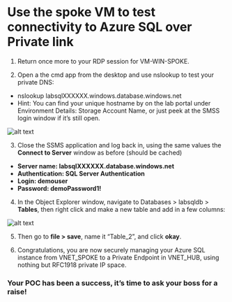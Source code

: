 # Use the spoke VM to test connectivity to Azure SQL over Private link

1.	Return once more to your RDP session for VM-WIN-SPOKE.

2.	Open a the cmd app from the desktop and use nslookup to test your private DNS:
- nslookup labsqlXXXXXX.windows.database.windows.net
- Hint: You can find your unique hostname by on the lab portal under Environment Details: Storage Account Name, or just peek at the SMSS login window if it’s still open. 
 
![alt text](https://github.com/microsoft/Ignite2019-PrivateLinkHOL/blob/master/images/2.4_2.png)

3.	Close the SSMS application and log back in, using the same values the __Connect to Server__ window as before (should be cached) 
- __Server name: labsqlXXXXXX.database.windows.net__
- __Authentication: SQL Server Authentication__
- __Login: demouser__
- __Password: demoPassword1!__

4.	In the Object Explorer window, navigate to Databases > labsqldb > __Tables__, then right click and make a new table and add in a few columns:

![alt text](https://github.com/microsoft/Ignite2019-PrivateLinkHOL/blob/master/images/2.4_4.png)

5.	Then go to __file > save__, name it “Table_2”, and click __okay__. 

6.	Congratulations, you are now securely managing your Azure SQL instance from VNET_SPOKE to a Private Endpoint in VNET_HUB, using nothing but RFC1918 private IP space. 


### Your POC has been a success, it’s time to ask your boss for a raise!
